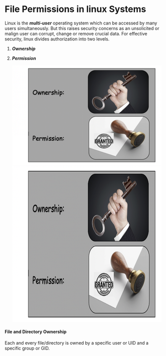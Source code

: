 # File Permissions in linux Systems

Linux is the **_multi-user_** operating system which can be accessed by many users simultaneously. But this raises security concerns as an unsolicited or malign user can corrupt, change or remove crucial data. For effective security, linux divides authorization into two levels.
  1. **_Ownership_**
  2. **_Permission_**

     ![Ownership & permission](../../images/file-permission/file-permission.png)
     <img src="../../images/file-permission/file-permission.png" height="500" width="800">

#### File and Directory Ownership
Each and every file/directory is owned by a specific user or UID and a specific group or GID.

